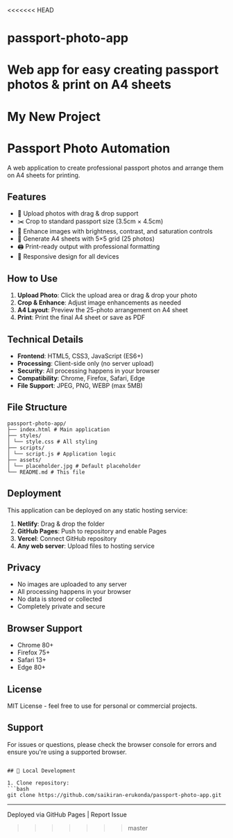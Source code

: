 <<<<<<< HEAD
# passport-photo-app
Web app for easy creating passport photos &amp; print on A4 sheets
=======
# My New Project
# Passport Photo Automation

A web application to create professional passport photos and arrange them on A4 sheets for printing.

## Features

- 📸 Upload photos with drag & drop support
- ✂️ Crop to standard passport size (3.5cm × 4.5cm)
- 🎨 Enhance images with brightness, contrast, and saturation controls
- 📄 Generate A4 sheets with 5×5 grid (25 photos)
- 🖨️ Print-ready output with professional formatting
- 📱 Responsive design for all devices

## How to Use

1. **Upload Photo**: Click the upload area or drag & drop your photo
2. **Crop & Enhance**: Adjust image enhancements as needed
3. **A4 Layout**: Preview the 25-photo arrangement on A4 sheet
4. **Print**: Print the final A4 sheet or save as PDF

## Technical Details

- **Frontend**: HTML5, CSS3, JavaScript (ES6+)
- **Processing**: Client-side only (no server upload)
- **Security**: All processing happens in your browser
- **Compatibility**: Chrome, Firefox, Safari, Edge
- **File Support**: JPEG, PNG, WEBP (max 5MB)

## File Structure
```
passport-photo-app/
├── index.html # Main application
├── styles/
│ └── style.css # All styling
├── scripts/
│ └── script.js # Application logic
├── assets/
│ └── placeholder.jpg # Default placeholder
└── README.md # This file
```


## Deployment

This application can be deployed on any static hosting service:

1. **Netlify**: Drag & drop the folder
2. **GitHub Pages**: Push to repository and enable Pages
3. **Vercel**: Connect GitHub repository
4. **Any web server**: Upload files to hosting service

## Privacy

- No images are uploaded to any server
- All processing happens in your browser
- No data is stored or collected
- Completely private and secure

## Browser Support

- Chrome 80+
- Firefox 75+
- Safari 13+
- Edge 80+

## License

MIT License - feel free to use for personal or commercial projects.

## Support

For issues or questions, please check the browser console for errors and ensure you're using a supported browser.
```

## 🔧 Local Development

1. Clone repository:
```bash
git clone https://github.com/saikiran-erukonda/passport-photo-app.git
```
-------------------------------------------------
Deployed via GitHub Pages | Report Issue
>>>>>>> master
